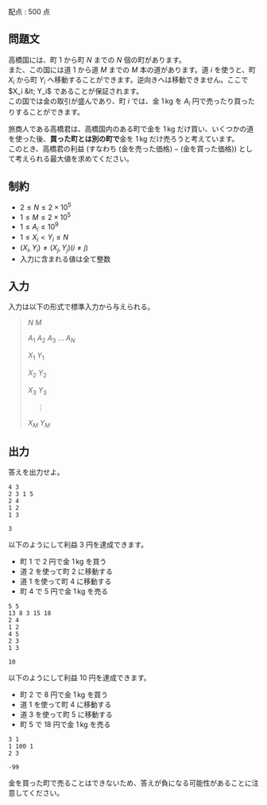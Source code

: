 配点 : $500$ 点

## 問題文

高橋国には、町 $1$ から町 $N$ までの $N$ 個の町があります。<br>
また、この国には道 $1$ から道 $M$ までの $M$ 本の道があります。道 $i$ を使うと、町 $X_i$ から町 $Y_i$ へ移動することができます。逆向きへは移動できません。ここで $X_i &lt; Y_i$ であることが保証されます。<br>
この国では金の取引が盛んであり、町 $i$ では、金 $1\,\mathrm{kg}$ を $A_i$ 円で売ったり買ったりすることができます。  

旅商人である高橋君は、高橋国内のある町で金を $1\,\mathrm{kg}$ だけ買い、いくつかの道を使った後、**買った町とは別の町で**金を $1\,\mathrm{kg}$ だけ売ろうと考えています。<br>
このとき、高橋君の利益 (すなわち $($金を売った価格$) - ($金を買った価格$)$) として考えられる最大値を求めてください。  

## 制約

- $2 \le N \le 2 \times 10^5$
- $1 \le M \le 2 \times 10^5$
- $1 \le A_i \le 10^9$
- $1 \le X_i \lt Y_i \le N$
- $(X_i, Y_i) \neq (X_j, Y_j) (i \neq j)$
- 入力に含まれる値は全て整数

## 入力

入力は以下の形式で標準入力から与えられる。

> $N$ $M$
> 
> $A_1$ $A_2$ $A_3$ $\dots$ $A_N$
> 
> $X_1$ $Y_1$
> 
> $X_2$ $Y_2$
> 
> $X_3$ $Y_3$
> 
> $\hspace{15pt} \vdots$
> 
> $X_M$ $Y_M$

## 出力

答えを出力せよ。

```input1
4 3
2 3 1 5
2 4
1 2
1 3
```

```output1
3
```

以下のようにして利益 $3$ 円を達成できます。  

- 町 $1$ で $2$ 円で金 $1\,\mathrm{kg}$ を買う
- 道 $2$ を使って町 $2$ に移動する
- 道 $1$ を使って町 $4$ に移動する
- 町 $4$ で $5$ 円で金 $1\,\mathrm{kg}$ を売る

```input2
5 5
13 8 3 15 18
2 4
1 2
4 5
2 3
1 3
```

```output2
10
```

以下のようにして利益 $10$ 円を達成できます。  

- 町 $2$ で $8$ 円で金 $1\,\mathrm{kg}$ を買う
- 道 $1$ を使って町 $4$ に移動する
- 道 $3$ を使って町 $5$ に移動する
- 町 $5$ で $18$ 円で金 $1\,\mathrm{kg}$ を売る

```input3
3 1
1 100 1
2 3
```

```output3
-99
```

金を買った町で売ることはできないため、答えが負になる可能性があることに注意してください。